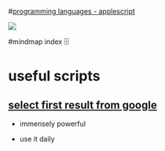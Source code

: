 #[programming languages - applescript](https://my.mindnode.com/iHG6Ntpup5XHmHzRxzUvo3sqRPMF5VUwBchpKpo1)

![](http://i.imgur.com/7oXt9ZT.png)

#mindmap index 🗄️

# useful scripts


## [select first result from google](https://gist.github.com/nikitavoloboev/a7ef890e2b5fb210fc57387ad02d07b6)

- immensely powerful

- use it daily

